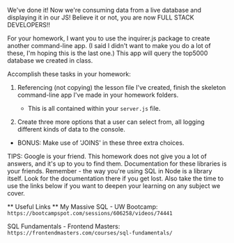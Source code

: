 We've done it! Now we're consuming data from a live database and displaying it in our JS! Believe it or not, you are now FULL STACK DEVELOPERS!!

For your homework, I want you to use the inquirer.js package to create another command-line app. (I said I didn't want to make you do a lot of these, I'm hoping this is the last one.) This app will query the top5000 database we created in class.

Accomplish these tasks in your homework:

1. Referencing (not copying) the lesson file I've created, finish the skeleton command-line app I've made in your homework folders.

   - This is all contained within your `server.js` file.

2. Create three more options that a user can select from, all logging different kinds of data to the console.

- BONUS: Make use of 'JOINS' in these three extra choices.

TIPS: Google is your friend. This homework does not give you a lot of answers, and it's up to you to find them. Documentation for these libraries is your friends. Remember - the way you're using SQL in Node is a library itself. Look for the documentation there if you get lost. Also take the time to use the links below if you want to deepen your learning on any subject we cover.

** Useful Links **
My Massive SQL - UW Bootcamp:
`https://bootcampspot.com/sessions/606258/videos/74441`

SQL Fundamentals - Frontend Masters:
`https://frontendmasters.com/courses/sql-fundamentals/`
